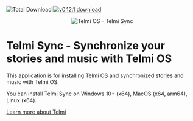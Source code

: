 ![Total Download](https://img.shields.io/github/downloads/DantSu/Telmi-Sync/total.svg) [![v0.12.1 download](https://img.shields.io/github/downloads/DantSu/Telmi-Sync/0.12.1/total.svg)](https://github.com/DantSu/Telmi-Sync/releases/tag/0.12.1)

<p align="center"><img = src="https://dantsu.com/files/Telmi_MiyooPC.jpg" alt="Telmi OS - Telmi Sync" /></p>

# Telmi Sync - Synchronize your stories and music with Telmi OS

This application is for installing Telmi OS and synchronized stories and music with Telmi OS.

You can install Telmi Sync on Windows 10+ (x64), MacOS (x64, arm64), Linux (x64).

[Learn more about Telmi](https://telmi.fr)
